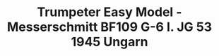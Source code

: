 ---
layout: product
title: "Trumpeter Easy Model - Messerschmitt BF109 G-6 I. JG 53 1945 Ungarn"
price: "2150" 
desc: "N/A"
img_path: "/assets/img/TRU37259.webp"
brand: "N/A"
available: false
special_offer: false
new: false
soon: false
cat: "010000"
subcat: "013400"
subsubcat: "0N/A"
sifra: "TRU37259"
popular: false
spec: false
---